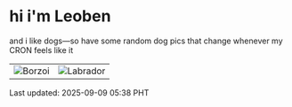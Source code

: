 # hi i'm Leoben

and i like dogs—so have some random dog pics that change whenever my CRON feels like it

|  |  |
|--------|----------|
| ![Borzoi](https://random-dog-vercel.vercel.app/api/random-borzoi?v=1757367509) | ![Labrador](https://random-dog-vercel.vercel.app/api/random-labrador?v=1757367509) |

Last updated: 2025-09-09 05:38 PHT
